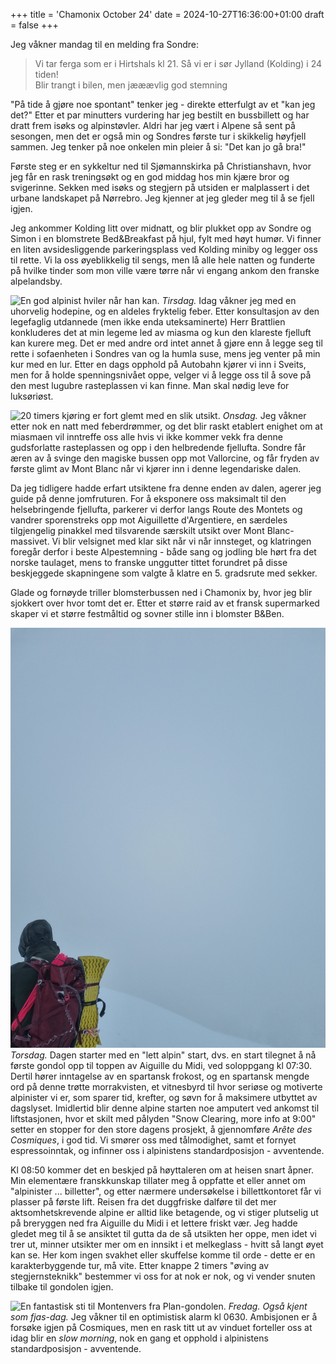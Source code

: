 +++
title = 'Chamonix October 24'
date = 2024-10-27T16:36:00+01:00
draft = false
+++

Jeg våkner mandag til en melding fra Sondre:
> Vi tar ferga som er i Hirtshals kl 21. Så vi er i sør Jylland (Kolding) i 24 tiden!  
> Blir trangt i bilen, men jææævlig god stemning

"På tide å gjøre noe spontant" tenker jeg - direkte etterfulgt av et "kan jeg det?" Etter et par minutters vurdering har jeg bestilt en bussbillett og har dratt frem isøks og alpinstøvler. Aldri har jeg vært i Alpene så sent på sesongen, men det er også min og Sondres første tur i skikkelig høyfjell sammen. Jeg tenker på noe onkelen min pleier å si: "Det kan jo gå bra!"

Første steg er en sykkeltur ned til Sjømannskirka på Christianshavn, hvor jeg får en rask treningsøkt og en god middag hos min kjære bror og svigerinne. Sekken med isøks og stegjern på utsiden er malplassert i det urbane landskapet på Nørrebro. Jeg kjenner at jeg gleder meg til å se fjell igjen.

Jeg ankommer Kolding litt over midnatt, og blir plukket opp av Sondre og Simon i en blomstrete Bed&Breakfast på hjul, fylt med høyt humør. Vi finner en liten avsidesliggende parkeringsplass ved Kolding miniby og legger oss til rette. Vi la oss øyeblikkelig til sengs, men lå alle hele natten og funderte på hvilke tinder som mon ville være tørre når vi engang ankom den franske alpelandsby.

![En god alpinist hviler når han kan.](/img/chamonix-oct-24-naptime.png)
_Tirsdag._ Idag våkner jeg med en uhorvelig hodepine, og en aldeles fryktelig feber. Etter konsultasjon av den legefaglig utdannede (men ikke enda uteksaminerte) Herr Brattlien konkluderes det at min legeme led av miasma og kun den klareste fjelluft kan kurere meg. 
Det er med andre ord intet annet å gjøre enn å legge seg til rette i sofaenheten i Sondres van og la humla suse, mens jeg venter på min kur med en lur.
Etter en dags opphold på Autobahn kjører vi inn i Sveits, men for å holde spenningsnivået oppe, velger vi å legge oss til å sove på den mest lugubre rasteplassen vi kan finne. Man skal nødig leve for luksøriøst. 

![20 timers kjøring er fort glemt med en slik utsikt.](/img/chamonix-oct-24-wed-view.jpg)
_Onsdag._ Jeg våkner etter nok en natt med feberdrømmer, og det blir raskt etablert enighet om at miasmaen vil inntreffe oss alle hvis vi ikke kommer vekk fra denne gudsforlatte rasteplassen og opp i den helbredende fjellufta.
Sondre får æren av å svinge den magiske bussen opp mot Vallorcine, og får fryden av første glimt av Mont Blanc når vi kjører inn i denne legendariske dalen. 

Da jeg tidligere hadde erfart utsiktene fra denne enden av dalen, agerer jeg guide på denne jomfruturen. For å eksponere oss maksimalt til den helsebringende fjellufta, parkerer vi derfor langs Route des Montets og vandrer sporenstreks opp mot Aiguillette d'Argentiere, en særdeles tilgjengelig pinakkel med tilsvarende særskilt utsikt over Mont Blanc-massivet. 
Vi blir velsignet med klar sikt når vi når innsteget, og klatringen foregår derfor i beste Alpestemning - både sang og jodling ble hørt fra det norske taulaget, mens to franske unggutter tittet forundret på disse beskjeggede skapningene som valgte å klatre en 5. gradsrute med sekker.

Glade og fornøyde triller blomsterbussen ned i Chamonix by, hvor jeg blir sjokkert over hvor tomt det er. Etter et større raid av et fransk supermarked skaper vi et større festmåltid og sovner stille inn i blomster B&Ben.

![Utsikt som innsiden av en pingpongball. Are Kalvø ville vært fra seg av skadefryd.](/static/img/chamonix-oct-24-thur-view.png)
_Torsdag._
Dagen starter med en "lett alpin" start, dvs. en start tilegnet å nå første gondol opp til toppen av Aiguille du Midi, ved soloppgang kl 07:30. 
Dertil hører inntagelse av en spartansk frokost, og en spartansk mengde ord på denne trøtte morrakvisten, et vitnesbyrd til hvor seriøse og motiverte alpinister vi er, som sparer tid, krefter, og søvn for å maksimere utbyttet av dagslyset. 
Imidlertid blir denne alpine starten noe amputert ved ankomst til liftstasjonen, hvor et skilt med pålyden "Snow Clearing, more info at 9:00" setter en stopper for den store dagens prosjekt, å gjennomføre _Arête des Cosmiques_, i god tid. 
Vi smører oss med tålmodighet, samt et fornyet espressoinntak, og infinner oss i alpinistens standardposisjon - avventende.

Kl 08:50 kommer det en beskjed på høyttaleren om at heisen snart åpner. Min elementære franskkunskap tillater meg å oppfatte et eller annet om "alpinister ... billetter", og etter nærmere undersøkelse i billettkontoret får vi plasser på første lift.
Reisen fra det duggfriske dalføre til det mer aktsomhetskrevende alpine er alltid like betagende, og vi stiger plutselig ut på breryggen ned fra Aiguille du Midi i et lettere friskt vær.
Jeg hadde gledet meg til å se ansiktet til gutta da de så utsikten her oppe, men idet vi trer ut, minner utsikter mer om en innsikt i et melkeglass - hvitt så langt øyet kan se.
Her kom ingen svakhet eller skuffelse komme til orde - dette er en karakterbyggende tur, må vite. 
Etter knappe 2 timers "øving av stegjernsteknikk" bestemmer vi oss for at nok er nok, og vi vender snuten tilbake til gondolen igjen. 

![En fantastisk sti til Montenvers fra Plan-gondolen.](/img/chamonix-oct-24-fri-trail.jpg)
_Fredag. Også kjent som fjas-dag._
Jeg våkner til en optimistisk alarm kl 0630. Ambisjonen er å forsøke igjen på Cosmiques, men en rask titt ut av vinduet forteller oss at idag blir en _slow morning_, nok en gang et opphold i alpinistens standardposisjon - avventende.
